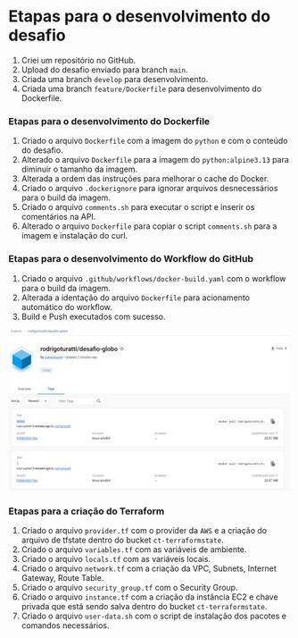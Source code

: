 # Etapas para o desenvolvimento do desafio

1. Criei um repositório no GitHub.
1. Upload do desafio enviado para branch `main`.
1. Criada uma branch `develop` para desenvolvimento.
1. Criada uma branch `feature/Dockerfile` para desenvolvimento do Dockerfile.

### Etapas para o desenvolvimento do Dockerfile
1. Criado o arquivo `Dockerfile` com a imagem do `python` e com o conteúdo do desafio.
1. Alterado o arquivo `Dockerfile` para a imagem do `python:alpine3.13` para diminuir o tamanho da imagem.
1. Alterada a ordem das instruções para melhorar o cache do Docker.
1. Criado o arquivo `.dockerignore` para ignorar arquivos desnecessários para o build da imagem. 
1. Criado o arquivo `comments.sh` para executar o script e inserir os comentários na API.
1. Alterado o arquivo `Dockerfile` para copiar o script `comments.sh` para a imagem e instalação do curl.

### Etapas para o desenvolvimento do Workflow do GitHub
1. Criado o arquivo `.github/workflows/docker-build.yaml` com o workflow para o build da imagem.
1. Alterada a identação do arquivo `Dockerfile` para acionamento automático do workflow.
1. Build e Push executados com sucesso.

![Build and Push](images/dockerhub-tag1.png)

### Etapas para a criação do Terraform
1. Criado o arquivo `provider.tf` com o provider da `AWS` e a criação do arquivo de tfstate dentro do bucket `ct-terraformstate`.
1. Criado o arquivo `variables.tf` com as variáveis de ambiente.
1. Criado o arquivo `locals.tf` com as variáveis locais.
1. Criado o arquivo `network.tf` com a criação da VPC, Subnets, Internet Gateway, Route Table.
1. Criado o arquivo `security_group.tf` com o Security Group.
1. Criado o arquivo `instance.tf` com a criação da instância EC2 e chave privada que está sendo salva dentro do bucket `ct-terraformstate`.
1. Criado o arquivo `user-data.sh` com o script de instalação dos pacotes e comandos necessários.       